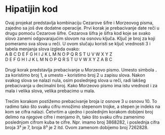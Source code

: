 # Hipatijin kod

Ovaj projekat predstavlja kombinaciju Cezarove šifre i Morzeovog pisma, zajedno sa još dve dodatne operacije. Prvi korak je prebacivanje date reči u drugu pomoću Cezarove šifre. Cezarova šifra je šifra kod koje se svako slovo zanemi odgovarajućim slovom na osnovu ključa. Ključ je broj za koji pomeramo sva slova u reči. U ovom slučaju koristi se ključ vrednosti 3 i tabela menjanja slova izgleda ovako: <br>
A B C D E F G H I J K L M N O P Q R S T U V W X Y Z <br>
D E F G H I J K L M N O P Q R S T U V W X Y Z A B C <br>
<br>
Drugi korak predstavlja prebacivanje u Morzeovo pismo. Umesto simbola **.** za koristimo broj 1, a umesto **-** koristimo broj 2 u zapisu slova. Nakon svakog slova se nalazi nula, osim poslednjeg slova u reči, radi lakšeg prebacivanja u decimalni broj. Kako Morzeovo pismo ima istu vrednost i za mala i velika slova, velika prebacimo u mala.
<br>
<br>
Trećim korakom postižemo prebacivanje broja iz osnove 3 u osnovu 10. To radimo tako što svaku cifru množimo stepenom trojke, a stepen je indeks na kom se cifra nalazi.
Četvrtim a ujedno i poslednjim korakom dobijeni broj delimo na njegove cifre i menjamo ih, tako što svaku cifru zamenimo poslednjom cifrom kuba te cifre. Npr. imamo broj 3868282, i poslednja cifra broja 3³ je 7, broja 8³ je 2 itd. Ovom zamenom dobijemo broj 7262828. 

